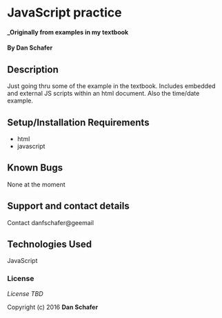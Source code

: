 # JavaScript practice

#### _Originally from examples in my textbook

#### By Dan Schafer

## Description

Just going thru some of the example in the textbook. Includes embedded and external JS scripts within an html document. Also the time/date example.

## Setup/Installation Requirements

* html
* javascript

## Known Bugs

None at the moment

## Support and contact details

Contact danfschafer@geemail 

## Technologies Used

JavaScript

### License

*License TBD*

Copyright (c) 2016 **Dan Schafer**


